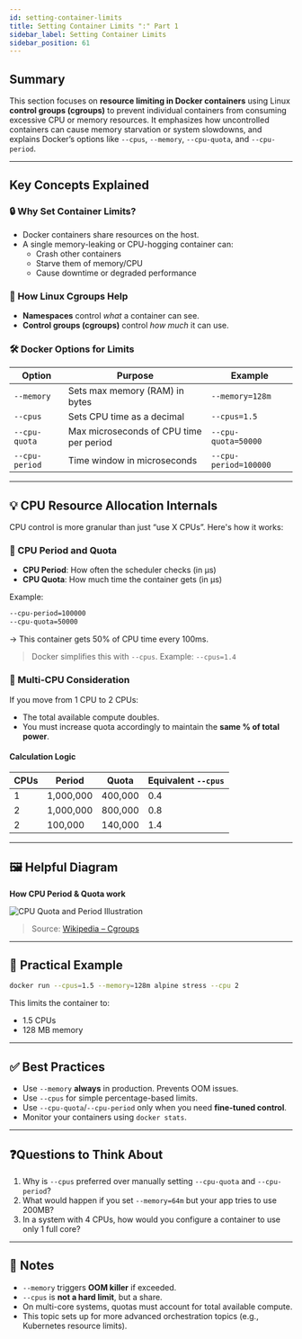 ```yaml
---
id: setting-container-limits
title: Setting Container Limits ":" Part 1
sidebar_label: Setting Container Limits
sidebar_position: 61
---
```


## Summary

This section focuses on **resource limiting in Docker containers** using Linux
**control groups (cgroups)** to prevent individual containers from consuming
excessive CPU or memory resources. It emphasizes how uncontrolled containers can
cause memory starvation or system slowdowns, and explains Docker’s options like
`--cpus`, `--memory`, `--cpu-quota`, and `--cpu-period`.

---

## Key Concepts Explained

### 🔒 Why Set Container Limits?

- Docker containers share resources on the host.
- A single memory-leaking or CPU-hogging container can:
  - Crash other containers
  - Starve them of memory/CPU
  - Cause downtime or degraded performance

### 🧠 How Linux Cgroups Help

- **Namespaces** control _what_ a container can see.
- **Control groups (cgroups)** control _how much_ it can use.

### 🛠️ Docker Options for Limits

| Option         | Purpose                                 | Example               |
| -------------- | --------------------------------------- | --------------------- |
| `--memory`     | Sets max memory (RAM) in bytes          | `--memory=128m`       |
| `--cpus`       | Sets CPU time as a decimal              | `--cpus=1.5`          |
| `--cpu-quota`  | Max microseconds of CPU time per period | `--cpu-quota=50000`   |
| `--cpu-period` | Time window in microseconds             | `--cpu-period=100000` |

---

## 💡 CPU Resource Allocation Internals

CPU control is more granular than just “use X CPUs”. Here's how it works:

### 🧮 CPU Period and Quota

- **CPU Period**: How often the scheduler checks (in µs)
- **CPU Quota**: How much time the container gets (in µs)

Example:

```txt
--cpu-period=100000
--cpu-quota=50000
```

→ This container gets 50% of CPU time every 100ms.

> Docker simplifies this with `--cpus`. Example: `--cpus=1.4`

### 🔁 Multi-CPU Consideration

If you move from 1 CPU to 2 CPUs:

- The total available compute doubles.
- You must increase quota accordingly to maintain the **same % of total power**.

#### Calculation Logic

| CPUs | Period    | Quota   | Equivalent `--cpus` |
| ---- | --------- | ------- | ------------------- |
| 1    | 1,000,000 | 400,000 | 0.4                 |
| 2    | 1,000,000 | 800,000 | 0.8                 |
| 2    | 100,000   | 140,000 | 1.4                 |

---

## 🖼️ Helpful Diagram

**How CPU Period & Quota work**

![CPU Quota and Period Illustration](https://upload.wikimedia.org/wikipedia/commons/3/35/Cgroups_cpu_quota_period.svg)

> Source: [Wikipedia – Cgroups](https://en.wikipedia.org/wiki/Cgroups)

---

## 🧪 Practical Example

```bash
docker run --cpus=1.5 --memory=128m alpine stress --cpu 2
```

This limits the container to:

- 1.5 CPUs
- 128 MB memory

---

## ✅ Best Practices

- Use `--memory` **always** in production. Prevents OOM issues.
- Use `--cpus` for simple percentage-based limits.
- Use `--cpu-quota`/`--cpu-period` only when you need **fine-tuned control**.
- Monitor your containers using `docker stats`.

---

## ❓Questions to Think About

1. Why is `--cpus` preferred over manually setting `--cpu-quota` and
   `--cpu-period`?
2. What would happen if you set `--memory=64m` but your app tries to use 200MB?
3. In a system with 4 CPUs, how would you configure a container to use only 1
   full core?

---

## 📌 Notes

- `--memory` triggers **OOM killer** if exceeded.
- `--cpus` is **not a hard limit**, but a share.
- On multi-core systems, quotas must account for total available compute.
- This topic sets up for more advanced orchestration topics (e.g., Kubernetes
  resource limits).

```

```
